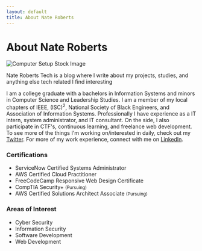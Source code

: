 ```yaml
---
layout: default
title: About Nate Roberts
---
```


<div class="post">
	<h1 class="pageTitle">About Nate Roberts</h1>
	<img src="{{ '/assets/img/touring.jpg' | prepend: site.baseurl }}" alt="Computer Setup Stock Image">
	<p class="intro">Nate Roberts Tech is a blog where I write about my projects, studies, and anything else tech related I find interesting</p>
	<p>I am a college graduate with a bachelors in Information Systems and minors in Computer Science and Leadership Studies. I am a member of my local chapters of IEEE, (ISC)<sup>2</sup>, National Society of Black Engineers, and Association of Information Systems. Professionally I have experience as a IT intern, system administrator, and IT consultant. On the side, I also participate in CTF's, continuous learning, and freelance web development. To see more of the things I'm working on/interested in daily, check out my <a href="https://twitter.com/naterobertstech">Twitter</a>. For more of my work experience, connect with me on <a href="https://www.linkedin.com/in/naterobertstech/">LinkedIn</a>.</p>
	<h3>Certifications</h3>
	<ul>
		<li>ServiceNow Certified Systems Administrator</li>
		<li>AWS Certified Cloud Practitioner</li>
		<li>FreeCodeCamp Responsive Web Design Certificate</li>
		<li>CompTIA Security+ <small>(Pursuing)</small></li>
		<li>AWS Certified Solutions Architect Associate <small>(Pursuing)</small></li>
	</ul>
	<h3>Areas of Interest</h3>
	<ul>
		<li>Cyber Security</li>
		<li>Information Security</li>
		<li>Software Development</li>
		<li>Web Development</li>
	</ul>
</div>
